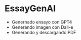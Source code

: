 # EssayGenAI

- Genernado ensayo con GPT4
- Generando imagen con Dall-e
- Generando y descargando PDF
